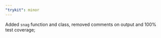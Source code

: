 ```yaml
---
"trykit": minor
---
```


Added `snag` function and class, removed comments on output and 100% test coverage;
